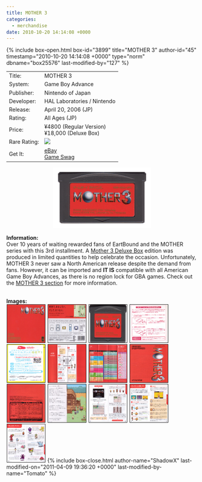 ```yaml
---
title: MOTHER 3
categories:
  - merchandise
date: 2010-10-20 14:14:08 +0000
---
```

{% include box-open.html box-id="3899" title="MOTHER 3" author-id="45" timestamp="2010-10-20 14:14:08 +0000" type="norm" dbname="box25576" last-modified-by="127" %}
<div class="gameinfo">
	<table>
		<tr>
			<td class="label">Title:</td>
			<td>MOTHER 3</td>
		</tr>
		<tr>
			<td class="label">System:</td>
			<td>Game Boy Advance</td>
		</tr>
		<tr>
			<td class="label">Publisher:</td>
			<td>Nintendo of Japan</td>
		</tr>
		<tr>
			<td class="label">Developer:</td>
			<td>HAL Laboratories / Nintendo</td>
		</tr>
		<tr>
			<td class="label">Release:</td>
			<td>April 20, 2006 (JP)</td>
		</tr>
		<tr>
			<td class="label">Rating:</td>
			<td>All Ages (JP)</td>
		</tr>
		<tr>
			<td class="label">Price:</td>
			<td>¥4800 (Regular Version)<br />¥18,000 (Deluxe Box)</td>
		</tr>
		<tr>
			<td class="label">Rare Rating:</td>
			<td><img src="http - //starmen.net/merchandise/images/ness_icon.gif" /></td>
		</tr>
		<tr>
			<td class="label">Get It:</td>
			<td><a href="http://www.ebay.com">eBay</a><br />
                        <a href="http://gameswag.com/view/mother-3-game-boy-advance/">Game Swag</a></td>
		</tr>
	</table>
</div>

<p>
	<center>
	<img src="/merchandise/images/m3_title.gif" border="0" title="EarthBound NES Prototype Cartridge (EB Zero)" />
	</center>
</p>

<b>Information:</b>
	<br />
	Over 10 years of waiting rewarded fans of EartBound and the MOTHER series with this 3rd installment. A 
	<a href="http://www.starmen.net/merchandise/games/mother3dlx.php">Mother 3 Deluxe Box</a> edition was produced in limited 
	quantities to help celebrate the occasion. Unfortunately, MOTHER 3 never saw a North American release despite the demand 
	from fans. However, it can be imported and <b>IT IS</b> compatible with all American Game Boy Advances, as there is 
	no region lock for GBA games. Check out the <a href="http://starmen.net/mother3/" >MOTHER 3 section</a> for more information.
	<br /><br />

<b>Images:</b>
	<br />
<a href="/merchandise/images/m3_box_front.jpg" ><img src="/merchandise/images/m3_box_front.jpg" title="Box Front" border="1" width="100" height="100" hspace="1" /></a>
<a href="/merchandise/images/m3_box_back.jpg" ><img src="/merchandise/images/m3_box_back.jpg" title="Box Back" border="1" width="100" height="100" hspace="1" /></a>
<a href="/merchandise/images/m3_cart.jpg" ><img src="/merchandise/images/m3_cart.jpg" title="Cart" border="1" width="100" height="100" hspace="1" /></a>
<a href="/merchandise/images/m3_insert_front.jpg" ><img src="/merchandise/images/m3_insert_front.jpg" title="Insert Front" border="1" width="100" height="100" hspace="1" /></a>
<a href="/merchandise/images/m3_insert_back.jpg" ><img src="/merchandise/images/m3_insert_back.jpg" title="Insert Back" border="1" width="100" height="100" hspace="1" /></a>
<a href="/merchandise/images/m3_instructions1.jpg" ><img src="/merchandise/images/m3_instructions1.jpg" title="Instructions" border="1" width="100" height="100" hspace="1" /></a>
<a href="/merchandise/images/m3_instructions2.jpg" ><img src="/merchandise/images/m3_instructions2.jpg" title="Instructions" border="1" width="100" height="100" hspace="1" /></a>
<a href="/merchandise/images/m3_manual_front.jpg" ><img src="/merchandise/images/m3_manual_front.jpg" title="Manula Front" border="1" width="100" height="100" hspace="1" /></a>
<a href="/merchandise/images/m3_manual_back.jpg" ><img src="/merchandise/images/m3_manual_back.jpg" title="Manual Back" border="1" width="100" height="100" hspace="1" /></a>
<a href="/merchandise/images/m3_manual_page4_5.jpg" ><img src="/merchandise/images/m3_manual_page4_5.jpg" title="Manual Page 4~5" border="1" width="100" height="100" hspace="1" /></a>
<a href="/merchandise/images/m3_manual_page14_15.jpg" ><img src="/merchandise/images/m3_manual_page14_15.jpg" title="Manual Page 14~15" border="1" width="100" height="100" hspace="1" /></a>
<a href="/merchandise/images/m3_manual_page28_29.jpg" ><img src="/merchandise/images/m3_manual_page28_29.jpg" title="Manual Page 28~29" border="1" width="100" height="100" hspace="1" /></a>
<a href="/merchandise/images/m3_manual_page44_45.jpg" ><img src="/merchandise/images/m3_manual_page44_45.jpg" title="Manual Page 44~45" border="1" width="100" height="100" hspace="1" /></a>
{% include box-close.html author-name="ShadowX" last-modified-on="2011-04-09 19:36:20 +0000" last-modified-by-name="Tomato" %}
